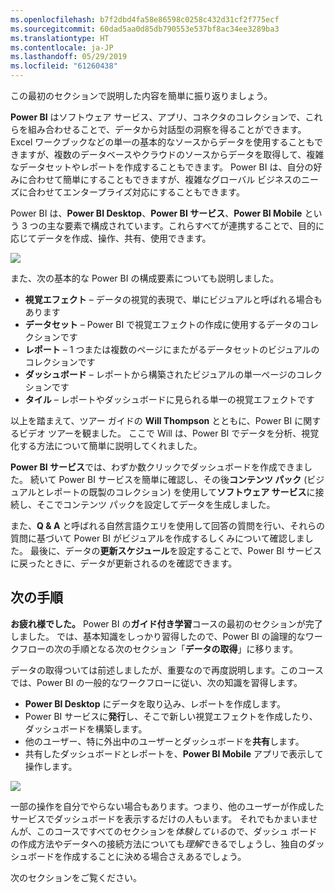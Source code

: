 ```yaml
---
ms.openlocfilehash: b7f2dbd4fa58e86598c0258c432d31cf2f775ecf
ms.sourcegitcommit: 60dad5aa0d85db790553e537bf8ac34ee3289ba3
ms.translationtype: HT
ms.contentlocale: ja-JP
ms.lasthandoff: 05/29/2019
ms.locfileid: "61260438"
---
```

この最初のセクションで説明した内容を簡単に振り返りましょう。

**Power BI** はソフトウェア サービス、アプリ、コネクタのコレクションで、これらを組み合わせることで、データから対話型の洞察を得ることができます。 Excel ワークブックなどの単一の基本的なソースからデータを使用することもできますが、複数のデータベースやクラウドのソースからデータを取得して、複雑なデータセットやレポートを作成することもできます。 Power BI は、自分の好みに合わせて簡単にすることもできますが、複雑なグローバル ビジネスのニーズに合わせてエンタープライズ対応にすることもできます。

Power BI は、**Power BI Desktop**、**Power BI サービス**、**Power BI Mobile** という 3 つの主な要素で構成されています。これらすべてが連携することで、目的に応じてデータを作成、操作、共有、使用できます。

![](media/0-4-summary-of-intro-to-power-bi/c0a4_1.png)

また、次の基本的な Power BI の構成要素についても説明しました。

* **視覚エフェクト** – データの視覚的表現で、単にビジュアルと呼ばれる場合もあります
* **データセット** – Power BI で視覚エフェクトの作成に使用するデータのコレクションです
* **レポート** – 1 つまたは複数のページにまたがるデータセットのビジュアルのコレクションです
* **ダッシュボード** – レポートから構築されたビジュアルの単一ページのコレクションです
* **タイル** – レポートやダッシュボードに見られる単一の視覚エフェクトです

以上を踏まえて、ツアー ガイドの **Will Thompson** とともに、Power BI に関するビデオ ツアーを観ました。 ここで Will は、Power BI でデータを分析、視覚化する方法について簡単に説明してくれました。

<!---
In **Power BI Desktop**, we connected to a basic Excel file, created visualizations, then published those visualizations to the service. Even if you use Power BI only with your Excel workbooks, you can gain amazing visual insights with those Excel workbooks, and both interact and share it in ways never before possible.
-->
**Power BI サービス**では、わずか数クリックでダッシュボードを作成できました。 続いて Power BI サービスを簡単に確認し、その後**コンテンツ パック** (ビジュアルとレポートの既製のコレクション) を使用して**ソフトウェア サービス**に接続し、そこでコンテンツ パックを設定してデータを生成しました。

また、**Q & A** と呼ばれる自然言語クエリを使用して回答の質問を行い、それらの質問に基づいて Power BI がビジュアルを作成するしくみについて確認しました。 最後に、データの**更新スケジュール**を設定することで、Power BI サービスに戻ったときに、データが更新されるのを確認できます。

## <a name="next-steps"></a>次の手順
**お疲れ様でした。** Power BI の**ガイド付き学習**コースの最初のセクションが完了しました。 では、基本知識をしっかり習得したので、Power BI の論理的なワークフローの次の手順となる次のセクション「**データの取得**」に移ります。

データの取得ついては前述しましたが、重要なので再度説明します。このコースでは、Power BI の一般的なワークフローに従い、次の知識を習得します。

* **Power BI Desktop** にデータを取り込み、レポートを作成します。
* Power BI サービスに**発行**し、そこで新しい視覚エフェクトを作成したり、ダッシュボードを構築します。
* 他のユーザー、特に外出中のユーザーとダッシュボードを**共有**します。
* 共有したダッシュボードとレポートを、**Power BI Mobile** アプリで表示して操作します。

![](media/0-4-summary-of-intro-to-power-bi/c0a1_1.png)

一部の操作を自分でやらない場合もあります。つまり、他のユーザーが作成したサービスでダッシュボードを表示するだけの人もいます。 それでもかまいませんが、このコースですべてのセクションを*体験している*ので、ダッシュ ボードの作成方法やデータへの接続方法についても*理解*できるでしょうし、独自のダッシュボードを作成することに決める場合さえあるでしょう。

次のセクションをご覧ください。

